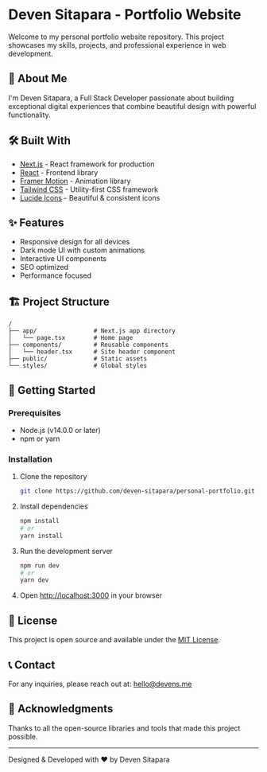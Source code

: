 # Deven Sitapara - Portfolio Website

Welcome to my personal portfolio website repository. This project showcases my skills, projects, and professional experience in web development.

## 🚀 About Me

I'm Deven Sitapara, a Full Stack Developer passionate about building exceptional digital experiences that combine beautiful design with powerful functionality.

## 🛠️ Built With

- [Next.js](https://nextjs.org/) - React framework for production
- [React](https://reactjs.org/) - Frontend library
- [Framer Motion](https://www.framer.com/motion/) - Animation library
- [Tailwind CSS](https://tailwindcss.com/) - Utility-first CSS framework
- [Lucide Icons](https://lucide.dev/) - Beautiful & consistent icons

## ✨ Features

- Responsive design for all devices
- Dark mode UI with custom animations
- Interactive UI components
- SEO optimized
- Performance focused

## 🏗️ Project Structure

```
/
├── app/                # Next.js app directory
│   └── page.tsx        # Home page
├── components/         # Reusable components
│   └── header.tsx      # Site header component
├── public/             # Static assets
└── styles/             # Global styles
```

## 🚦 Getting Started

### Prerequisites

- Node.js (v14.0.0 or later)
- npm or yarn

### Installation

1. Clone the repository
   ```bash
   git clone https://github.com/deven-sitapara/personal-portfolio.git
   ```

2. Install dependencies
   ```bash
   npm install
   # or
   yarn install
   ```

3. Run the development server
   ```bash
   npm run dev
   # or
   yarn dev
   ```

4. Open [http://localhost:3000](http://localhost:3000) in your browser

## 📝 License

This project is open source and available under the [MIT License](LICENSE).

## 📞 Contact

For any inquiries, please reach out at: hello@devens.me

## 🙏 Acknowledgments

Thanks to all the open-source libraries and tools that made this project possible.

---

Designed & Developed with ❤️ by Deven Sitapara
